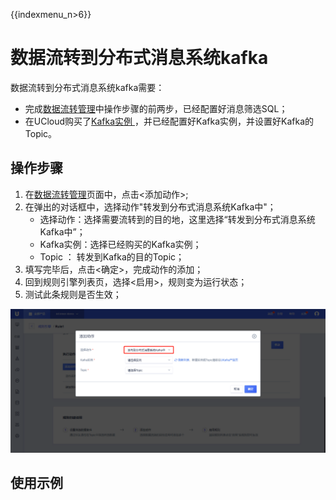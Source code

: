 {{indexmenu_n>6}}

# 数据流转到分布式消息系统kafka
数据流转到分布式消息系统kafka需要：
- 完成[数据流转管理]()中操作步骤的前两步，已经配置好消息筛选SQL；
- 在UCloud购买了[Kafka实例 ](https://console.ucloud.cn/ukafka/ukafka)，并已经配置好Kafka实例，并设置好Kafka的Topic。


## 操作步骤
1. 在[数据流转管理]()页面中，点击<添加动作>;
2. 在弹出的对话框中，选择动作"转发到分布式消息系统Kafka中"；
   - 选择动作：选择需要流转到的目的地，这里选择“转发到分布式消息系统Kafka中”；
   - Kafka实例：选择已经购买的Kafka实例；
   - Topic ： 转发到Kafka的目的Topic；
3. 填写完毕后，点击<确定>，完成动作的添加；
4. 回到规则引擎列表页，选择<启用>，规则变为运行状态；
5. 测试此条规则是否生效；


![转发到Kafka中](../../pic/转发到Kafka中.png)



## 使用示例
